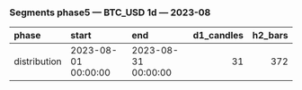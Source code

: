 ### Segments phase5 — BTC_USD 1d — 2023-08

| phase        | start               | end                 |   d1_candles |   h2_bars |
|:-------------|:--------------------|:--------------------|-------------:|----------:|
| distribution | 2023-08-01 00:00:00 | 2023-08-31 00:00:00 |           31 |       372 |